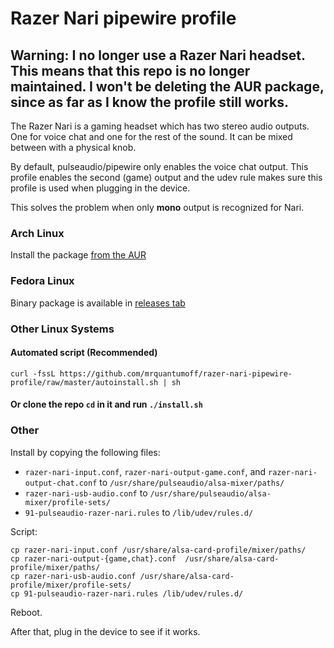 # Razer Nari pipewire profile

## Warning: I no longer use a Razer Nari headset. This means that this repo is no longer maintained. I won't be deleting the AUR package, since as far as I know the profile still works.

The Razer Nari is a gaming headset which has two stereo audio outputs. One for voice chat and one for the rest of the sound. It can be mixed between with a physical knob.

By default, pulseaudio/pipewire only enables the voice chat output. This profile enables the second (game) output and the udev rule makes sure this profile is used when plugging in the device.

This solves the problem when only **mono** output is recognized for Nari.

### Arch Linux

Install the package [from the AUR](https://aur.archlinux.org/packages/razer-nari-pipewire-profile/)


### Fedora Linux

Binary package is available in [releases tab](https://github.com/mrquantumoff/razer-nari-pipewire-profile/releases/download/v1.1/razer-nari-pipewire-profile-1.1-2.x86_64.rpm)

### Other Linux Systems
#### Automated script (Recommended)

```shell
curl -fssL https://github.com/mrquantumoff/razer-nari-pipewire-profile/raw/master/autoinstall.sh | sh
```
#### Or clone the repo ```cd``` in it and run ```./install.sh```

### Other

Install by copying the following files:

- `razer-nari-input.conf`, `razer-nari-output-game.conf`, and `razer-nari-output-chat.conf` to `/usr/share/pulseaudio/alsa-mixer/paths/`
- `razer-nari-usb-audio.conf` to `/usr/share/pulseaudio/alsa-mixer/profile-sets/`
- `91-pulseaudio-razer-nari.rules` to `/lib/udev/rules.d/`

Script:
```
cp razer-nari-input.conf /usr/share/alsa-card-profile/mixer/paths/
cp razer-nari-output-{game,chat}.conf  /usr/share/alsa-card-profile/mixer/paths/
cp razer-nari-usb-audio.conf /usr/share/alsa-card-profile/mixer/profile-sets/
cp 91-pulseaudio-razer-nari.rules /lib/udev/rules.d/
```

Reboot.

After that, plug in the device to see if it works.
